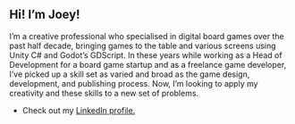 ## Hi! I’m Joey! 
I’m a creative professional who specialised in digital board games over the past half decade, bringing games to the table and various screens using Unity C# and Godot’s GDScript. In these years while working as a Head of Development for a board game startup and as a freelance game developer, I’ve picked up a skill set as varied and broad as the game design, development, and publishing process. Now, I’m looking to apply my creativity and these skills to a new set of problems.

<!-- - Read more about my projects on [my website.]()-->
- Check out my [LinkedIn profile.](www.linkedin.com/in/joeyschouten)
<!-- - Have a look at [my resume.]()-->

<!--
**JoeySchouten/JoeySchouten** is a ✨ _special_ ✨ repository because its `README.md` (this file) appears on your GitHub profile.

Here are some ideas to get you started:

- 🔭 I’m currently working on ...
- 🌱 I’m currently learning ...
- 👯 I’m looking to collaborate on ...
- 🤔 I’m looking for help with ...
- 💬 Ask me about ...
- 📫 How to reach me: ...
- 😄 Pronouns: ...
- ⚡ Fun fact: ...
-->
